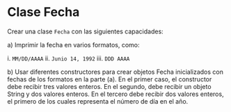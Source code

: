 # Clase Fecha

Crear una clase `Fecha` con las siguientes capacidades:

a) Imprimir la fecha en varios formatos, como:

   i. `MM/DD/AAAA`
   ii. `Junio 14, 1992`
   iii. `DDD AAAA`

b) Usar diferentes constructores para crear objetos Fecha inicializados con fechas de los formatos en la
parte (a). En el primer caso, el constructor debe recibir tres valores enteros. En el segundo, debe recibir un
objeto String y dos valores enteros. En el tercero debe recibir dos valores enteros, el primero de los cuales
representa el número de día en el año.
